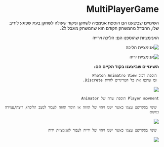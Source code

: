 

<div dir="rtl" lang="he">

# MultiPlayerGame
השינויים שביצענו הם הוספת אנימציה לשחקן וניקוד שעולה לשחקן בעת שפוגע ליריב שלו, ההבדל מהמשחק הקודם הוא שהמשחק מוגבל ל2.

האנימציות שהוספנו הם:
הליכה וירייה

![אנימציית הליכה](https://github.com/S-K-Game/MultiPlayerGame/blob/master/Assets/%D7%90%D7%A0%D7%99%D7%9E%D7%A6%D7%99%D7%99%D7%AA%20%D7%94%D7%9C%D7%99%D7%9B%D7%94.png)



![אנימציית יריה ](https://github.com/S-K-Game/MultiPlayerGame/blob/master/Assets/%D7%90%D7%A0%D7%99%D7%9E%D7%A6%D7%99%D7%99%D7%AA%20%D7%99%D7%A8%D7%99%D7%94%20.png)

 **השינויים שביצענו בקוד הקיים הם:**
 

     הוספת רכיב Photon Animatro View
     ובו עדכנו את כל הטריגרים להיות Discrete.

 ![](https://github.com/S-K-Game/MultiPlayerGame/blob/master/Assets/%D7%A8%D7%9B%D7%99%D7%91%20%D7%A9%D7%97%D7%A7%D7%9F.png)


    Player movment הוספת שדה של Animator
     
     שינוי בסקריפט עצמו כאשר ישנו זיהוי של תזוזה או חוסר תזוזה לעבור למצב הליכה/ ריצה/עמידה במקום

 
 ![](https://github.com/S-K-Game/MultiPlayerGame/blob/master/Assets/PlayerMover.png)
 
 
 
     
     שינוי בסקריפט עצמו כאשר ישנו זיהוי של ירייה לעבור לאנימציית יריה

![](https://github.com/S-K-Game/MultiPlayerGame/blob/master/Assets/playerManager.png)
  



</div>
